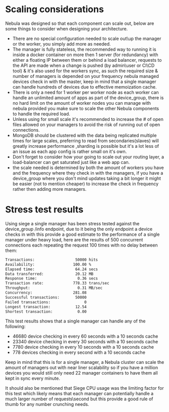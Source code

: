 # Scaling considerations

Nebula was designed so that each component can scale out, below are some things to consider when designing your architecture.

* There are no special configuration needed to scale out\up the manager or the worker, you simply add more as needed.
* The manager is fully stateless, the recommended way to running it is inside a docker container on more then 1 server (for redundancy) with either a floating IP between them or behind a load balancer, requests to the API are made when a change is pushed (by admin\user or CI\CD tool) & it's also used for the workers sync, as such the required size & number of managers is depended on your frequency nebula managed devices check in with the master, keep in mind that a single manager can handle hundreds of devices due to effective memoization cache.
* There is only a need for 1 worker per worker node as each worker can handle an unlimited amount of apps as part of the device_group, there is no hard limit on the amount of worker nodes you can manage with nebula provided you make sure to scale the other Nebula components to handle the required load.
* Unless using for small scale it's recommended to increase the # of open files allowed on your managers to avoid the risk of running out of open connections.
* MongoDB should be clustered with the data being replicated multiple times for large scales, preferring to read from secondaries(slaves) will greatly increase performance ,sharding is possible but it's a lot less of an issue as each app config is rather small on it's own.
* Don't forget to consider how your going to scale out your routing layer, a load-balancer can get saturated just like a web app can.
* the scale needed is determined by both the amount of workers you have and the frequency where they check in with the managers, if you have a device_group where you don't mind updates taking a bit longer it might be easier (not to mention cheaper) to increase the check in frequency rather then adding more managers.

# Stress test results

Using siege a single manager has been stress tested against the device_group /info endpoint, due to it being the only endpoint a device checks in with this provide a good estimate to the performance of a single manager under heavy load, here are the results of 500 concurrent connections each repeating the request 100 times with no delay between them:

```bash
Transactions:                  50000 hits
Availability:                 100.00 %
Elapsed time:                  64.24 secs
Data transferred:              20.12 MB
Response time:                  0.36 secs
Transaction rate:             778.33 trans/sec
Throughput:                     0.31 MB/sec
Concurrency:                  281.08
Successful transactions:       50000
Failed transactions:               0
Longest transaction:           12.54
Shortest transaction:           0.00
```

This test results shows that a single manager can handle any of the following:

* 46680 device checking in every 60 seconds with a 10 seconds cache
* 23340 device checking in every 30 seconds with a 10 seconds cache
* 7780 device checking in every 10 seconds with a 10 seconds cache
* 778 devices checking in every second with a 10 seconds cache

Keep in mind that this is for a single manager, a Nebula cluster can scale the amount of managers out with near liner scalability so if you have a million devices you would still only need 22 manager containers to have them all kept in sync every minute.

It should also be mentioned that Siege CPU usage was the limiting factor for this test which likely means that each manager can potentially handle a much larger number of requests\second but this provide a good rule of thumb for any number crunching needs.
